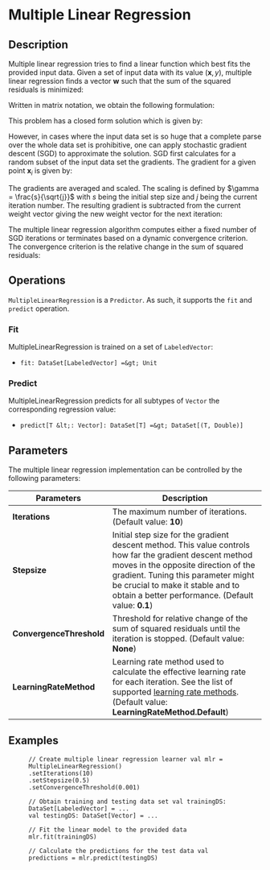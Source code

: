  $$ \newcommand{\R}{\mathbb{R}} \newcommand{\E}{\mathbb{E}} \newcommand{\x}{\mathbf{x}} \newcommand{\y}{\mathbf{y}} \newcommand{\wv}{\mathbf{w}} \newcommand{\av}{\mathbf{\alpha}} \newcommand{\bv}{\mathbf{b}} \newcommand{\N}{\mathbb{N}} \newcommand{\id}{\mathbf{I}} \newcommand{\ind}{\mathbf{1}} \newcommand{\0}{\mathbf{0}} \newcommand{\unit}{\mathbf{e}} \newcommand{\one}{\mathbf{1}} \newcommand{\zero}{\mathbf{0}} \newcommand\rfrac[2]{^{#1}\!/_{#2}} \newcommand{\norm}[1]{\left\lVert#1\right\rVert} $$

# Multiple Linear Regression

## Description

Multiple linear regression tries to find a linear function which best fits the provided input data. Given a set of input data with its value $(\mathbf{x}, y)$, multiple linear regression finds a vector $\mathbf{w}$ such that the sum of the squared residuals is minimized:

Written in matrix notation, we obtain the following formulation:

This problem has a closed form solution which is given by:

However, in cases where the input data set is so huge that a complete parse over the whole data set is prohibitive, one can apply stochastic gradient descent (SGD) to approximate the solution. SGD first calculates for a random subset of the input data set the gradients. The gradient for a given point $\mathbf{x}_i$ is given by:

The gradients are averaged and scaled. The scaling is defined by $\gamma = \frac{s}{\sqrt{j}}$ with $s$ being the initial step size and $j$ being the current iteration number. The resulting gradient is subtracted from the current weight vector giving the new weight vector for the next iteration:

The multiple linear regression algorithm computes either a fixed number of SGD iterations or terminates based on a dynamic convergence criterion. The convergence criterion is the relative change in the sum of squared residuals:

## Operations

`MultipleLinearRegression` is a `Predictor`. As such, it supports the `fit` and `predict` operation.

### Fit

MultipleLinearRegression is trained on a set of `LabeledVector`:

*   `fit: DataSet[LabeledVector] =&gt; Unit`

### Predict

MultipleLinearRegression predicts for all subtypes of `Vector` the corresponding regression value:

*   `predict[T &lt;: Vector]: DataSet[T] =&gt; DataSet[(T, Double)]`

## Parameters

The multiple linear regression implementation can be controlled by the following parameters:

| Parameters | Description |
| --- | --- |
| **Iterations** | The maximum number of iterations. (Default value: **10**) |
| **Stepsize** | Initial step size for the gradient descent method. This value controls how far the gradient descent method moves in the opposite direction of the gradient. Tuning this parameter might be crucial to make it stable and to obtain a better performance. (Default value: **0.1**) |
| **ConvergenceThreshold** | Threshold for relative change of the sum of squared residuals until the iteration is stopped. (Default value: **None**) |
| **LearningRateMethod** | Learning rate method used to calculate the effective learning rate for each iteration. See the list of supported [learning rate methods](optimization.html). (Default value: **LearningRateMethod.Default**) |

## Examples

<figure class="highlight">

```
// Create multiple linear regression learner val mlr = MultipleLinearRegression()
.setIterations(10)
.setStepsize(0.5)
.setConvergenceThreshold(0.001)

// Obtain training and testing data set val trainingDS: DataSet[LabeledVector] = ...
val testingDS: DataSet[Vector] = ...

// Fit the linear model to the provided data mlr.fit(trainingDS)

// Calculate the predictions for the test data val predictions = mlr.predict(testingDS)
```

</figure>

